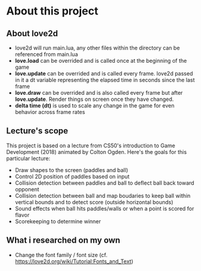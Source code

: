 # About this project

## About love2d

* love2d will run main.lua, any other files within the directory can be referenced from main.lua
* **love.load** can be overrided and is called once at the beginning of the game
* **love.update** can be overrided and is called every frame. love2d passed in it a dt variable representing the elapsed time in seconds since the last frame
* **love.draw** can be overrided and is also called every frame but after **love.update**. Render things on screen once they have changed.
* **delta time (dt)** is used to scale any change in the game for even behavior across frame rates

## Lecture's scope

This project is based on a lecture from CS50's introduction to Game Development (2018) animated by Colton Ogden.
Here's the goals for this particular lecture:

* Draw shapes to the screen (paddles and ball)
* Control 2D position of paddles based on input
* Collision detection between paddles and ball to deflect ball back toward opponent
* Collision detection between ball and map boudaries to keep ball within vertical bounds and to detect score (outside horizontal bounds)
* Sound effects when ball hits paddles/walls or when a point is scored for flavor
* Scorekeeping to determine winner

## What i researched on my own

* Change the font family / font size (cf. https://love2d.org/wiki/Tutorial:Fonts_and_Text)